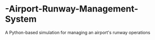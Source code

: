 # -Airport-Runway-Management-System
A Python-based simulation for managing an airport's runway operations
